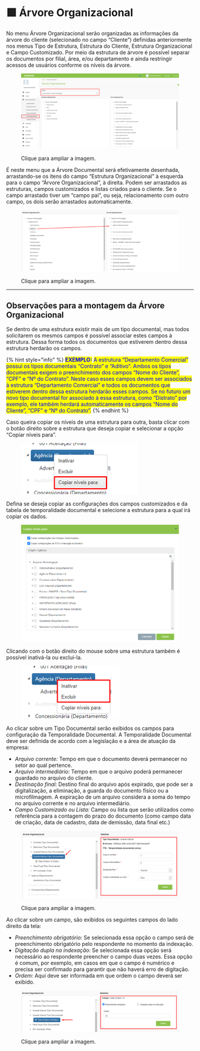 # 🟩 Árvore Organizacional

No menu Árvore Organizacional serão organizadas as informações da árvore do cliente (selecionado no campo “Cliente”) definidas anteriormente nos menus Tipo de Estrutura, Estrutura do Cliente, Estrutura Organizacional e Campo Customizado. Por meio da estrutura de árvore é possível separar os documentos por filial, área, e/ou departamento e ainda restringir acessos de usuários conforme os níveis da árvore.​&#x20;

<figure><img src="../.gitbook/assets/arvore9.png" alt=""><figcaption><p>Clique para ampliar a imagem.</p></figcaption></figure>

É neste menu que a Árvore Documental será efetivamente desenhada, arrastando-se os itens do campo “Estrutura Organizacional” à esquerda para o campo “Árvore Organizacional”, à direita. Podem ser arrastados as estruturas, campos customizados e listas criados para o cliente. Se o campo arrastado tiver um “campo pai”, ou seja, relacionamento com outro campo, os dois serão arrastados automaticamente. &#x20;

<figure><img src="../.gitbook/assets/arvore10.png" alt=""><figcaption><p>Clique para ampliar a imagem.</p></figcaption></figure>

***

## Observações para a montagem da Árvore Organizacional&#x20;

&#x20;Se dentro de uma estrutura existir mais de um tipo documental, mas todos solicitarem os mesmos campos é possível associar estes campos à estrutura. Dessa forma todos os documentos que estiverem dentro dessa estrutura herdarão os campos.&#x20;

{% hint style="info" %}
<mark style="color:blue;">**EXEMPLO:**</mark> <mark style="color:blue;"></mark><mark style="color:blue;">A estrutura “Departamento Comercial” possui os tipos documentais “Contrato” e “Aditivo”. Ambos os tipos documentais exigem o preenchimento dos campos “Nome do Cliente”, “CPF” e “Nº do Contrato”. Neste caso esses campos devem ser associados à estrutura “Departamento Comercial” e todos os documentos que estiverem dentro dessa estrutura herdarão esses campos. Se no futuro um novo tipo documental for associado à essa estrutura, como “Distrato” por exemplo, ele também herdará automaticamente os campos “Nome do Cliente”, “CPF” e “Nº do Contrato”.</mark>
{% endhint %}

Caso queira copiar os níveis de uma estrutura para outra, basta clicar com o botão direito sobre a estrutura que deseja copiar e selecionar a opção “Copiar níveis para”.&#x20;

<figure><img src="../.gitbook/assets/arvoredoc12.png" alt=""><figcaption></figcaption></figure>

Defina se deseja copiar as configurações dos campos customizados e da tabela de temporalidade documental e selecione a estrutura para a qual irá copiar os dados.&#x20;

<figure><img src="../.gitbook/assets/arvoredoc13.png" alt=""><figcaption></figcaption></figure>

Clicando com o botão direito do mouse sobre uma estrutura também é possível inativá-la ou excluí-la. &#x20;

<figure><img src="../.gitbook/assets/arvoredoc14.png" alt=""><figcaption></figcaption></figure>

Ao clicar sobre um Tipo Documental serão exibidos os campos para configuração da Temporalidade Documental. A Temporalidade Documental deve ser definida de acordo com a legislação e a área de atuação da empresa:&#x20;

* _Arquivo corrente:_ Tempo em que o documento deverá permanecer no setor ao qual pertence. &#x20;
* _Arquivo intermediário:_ Tempo em que o arquivo poderá permanecer guardado no arquivo do cliente.&#x20;
* _Destinação final:_ Destino final do arquivo após expirado, que pode ser a digitalização, a eliminação, a guarda do documento físico ou a microfilmagem. A expiração de um arquivo considera a soma do tempo no arquivo corrente e no arquivo intermediário.&#x20;
* _Campo Customizado ou Lista:_ Campo ou lista que serão utilizados como referência para a contagem do prazo do documento (como campo data de criação, data de cadastro, data de demissão, data final etc.)&#x20;

<figure><img src="../.gitbook/assets/arvoredoc15.png" alt=""><figcaption><p>Clique para ampliar a imagem.</p></figcaption></figure>

Ao clicar sobre um campo, são exibidos os seguintes campos do lado direito da tela:&#x20;

* _Preenchimento obrigatório:_ Se selecionada essa opção o campo será de preenchimento obrigatório pelo respondente no momento da indexação.&#x20;
* _Digitação dupla na indexação:_ Se selecionada essa opção será necessário ao respondente preencher o campo duas vezes. Essa opção é comum, por exemplo, em casos em que o campo é numérico e precisa ser confirmado para garantir que não haverá erro de digitação.&#x20;
* _Ordem:_ Aqui deve ser informada em que ordem o campo deverá ser exibido. &#x20;

<figure><img src="../.gitbook/assets/arvoredoc16.png" alt=""><figcaption><p>Clique para ampliar a imagem.</p></figcaption></figure>
